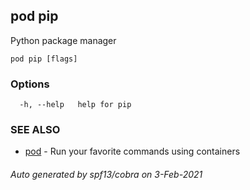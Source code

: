 ## pod pip

Python package manager

```
pod pip [flags]
```

### Options

```
  -h, --help   help for pip
```

### SEE ALSO

* [pod](pod.md)	 - Run your favorite commands using containers

###### Auto generated by spf13/cobra on 3-Feb-2021
